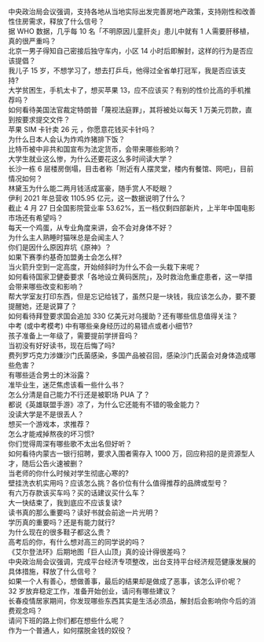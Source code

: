中央政治局会议强调，支持各地从当地实际出发完善房地产政策，支持刚性和改善性住房需求，释放了什么信号？  
据 WHO 数据，几乎每 10 名「不明原因儿童肝炎」患儿中就有 1 人需要肝移植，真的很严重吗？  
北京一男子得知自己密接后独守车内，小区 14 小时后即解封，这样的行为是否应该提倡？  
我儿子 15 岁，不想学习了，想去打乒乓，他得过全省单打冠军，我是否应该支持?  
大学贫困生，手机太卡了，想买苹果 13，应不应该买？有别的性价比高的手机推荐吗？  
如何看待美国法官裁定特朗普「蔑视法庭罪」，其将被处以每天 1 万美元罚款，直到按要求提交文件？  
苹果 SIM 卡针卖 26 元 ，你愿意花钱买卡针吗？  
为什么日本人会认为炸鸡炸猪排下饭？  
比特币被中非共和国宣布为法定货币，会带来哪些影响？  
大学生就业这么惨，为什么还要花这么多时间读大学？  
长沙一栋 6 层楼房倒塌，目击者称「附近有人摆灵堂，楼内有餐馆、网吧」，目前情况如何？  
林黛玉为什么能二两月钱活成富豪，随手赏人不眨眼？  
伊利 2021 年总营收 1105.95 亿元，这一数据说明了什么？  
截止 4 月 27 日全国影院营业率 53.62%，五一档仅剩四部新片，上半年中国电影市场还有希望吗？  
每天一个鸡蛋，从专业角度来讲，会不会对身体不好？  
为什么主人熟睡时猫咪总是会闻主人？  
你们是因什么原因弃坑《原神》？  
如果下赛季约基奇加盟勇士会怎么样?  
当火箭升空到一定高度，开始倾斜时为什么不会一头栽下来呢？  
如何看待国家卫健委要求「各地设立黄码医院」，及时救治危重症患者，这一举措会带来哪些改变和影响？  
帮大学室友打印东西，但是忘记给钱了，虽然只是一块钱，我应该怎么办，要不要提醒她，还是说算了？  
如何看待拜登要求国会追加 330 亿美元对乌援助？还有哪些信息值得关注？  
中考 (或中考模考) 中有哪些亲身经历过的易错点或者小细节?  
孩子准备上一年级了，需要提前学拼音吗？  
当初没有好好读书，现在后悔了吗?  
费列罗巧克力涉嫌沙门氏菌感染，多国产品被召回，感染沙门氏菌会对身体造成哪些危害？  
有哪些适合男士的沐浴露？  
准毕业生，迷茫焦虑该看一些什么书？  
怎么分清是自己能力不行还是被职场 PUA 了？  
都说《英雄联盟手游》凉了，为什么它还能有不错的吸金能力？  
没读大学是不是很丢人？  
想买一个游戏本，求推荐？  
怎么才能戒掉熬夜的坏习惯?  
你们觉得周深有哪些歌不太出名但好听？  
如何看待内蒙古一银行招聘，要求入围者需存入 1000 万，回应称招的是资源型人才，随后公告火速被删？  
当老师的你什么时候对学生彻底心寒的?  
壁挂洗衣机实用吗？应该怎么挑？各价位有什么值得推荐的品牌或型号？  
有六万存款该买车吗？买的话建议买什么车？  
大一快结束了，我到底应不应该复读?  
读书真的那么重要吗？读好书就会前途一片光明？  
学历真的重要吗？还是有能力就行?  
为什么现在的很多鞋子都这么贵？  
高考后的你，有什么想对高三的同学说的吗？  
《艾尔登法环》后期地图「巨人山顶」真的设计得很差吗？  
中央政治局会议强调，完成平台经济专项整改，出台支持平台经济规范健康发展的具体措施，释放了什么信号？  
如果一个人有善心，想做善事，最后的结果却是做成了恶事，该怎么评价呢？  
32 岁放弃稳定工作，准备开始创业，请问有哪些建议？  
长春疫情居家期间，你发现哪些东西其实是生活必须品，解封后会影响你今后的消费观念吗？  
请问下班的路上你们都在想些什么呢？  
作为一个普通人，如何摆脱金钱的奴役？  
